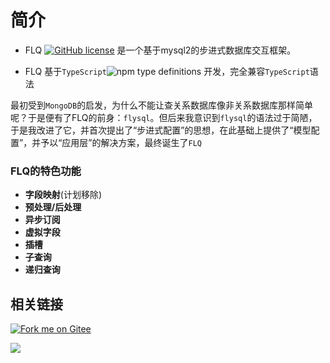 # 简介

 - FLQ [![GitHub license](https://img.shields.io/github/license/flycran/flq)](https://github.com/flycran/flq/blob/master/LICENSE) 是一个基于mysql2的步进式数据库交互框架。

 - FLQ 基于`TypeScript`![npm type definitions](https://img.shields.io/npm/types/flq) 开发，完全兼容`TypeScript`语法

最初受到`MongoDB`的启发，为什么不能让查关系数据库像非关系数据库那样简单呢？于是便有了FLQ的前身：`flysql`。但后来我意识到`flysql`的语法过于简陋，于是我改进了它，并首次提出了“步进式配置”的思想，在此基础上提供了“模型配置”，并予以“应用层”的解决方案，最终诞生了`FLQ`

### FLQ的特色功能

- **字段映射**(计划移除)
- **预处理/后处理**
- **异步订阅**
- **虚拟字段**
- **插槽**
- **子查询**
- **递归查询**

## 相关链接

[![Fork me on Gitee](https://gitee.com/flycran/flq/widgets/widget_3.svg?color=e6843a)](https://gitee.com/flycran/flq)

[![](https://badgen.net/badge/icon/github?icon=github&label)](https://github.com/flycran/flq)